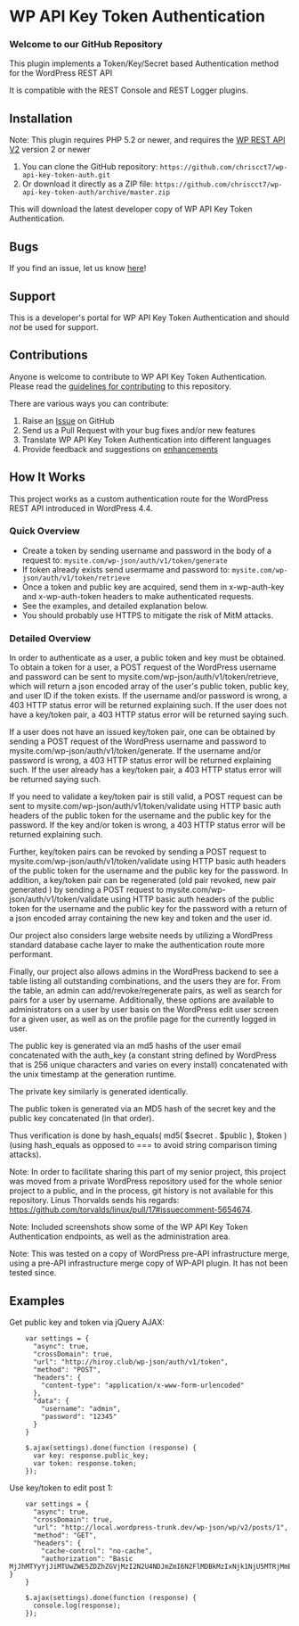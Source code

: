 # WP API Key Token Authentication #

### Welcome to our GitHub Repository

This plugin implements a Token/Key/Secret based Authentication method for the WordPress REST API

It is compatible with the REST Console and REST Logger plugins.

## Installation ##

Note: This plugin requires PHP 5.2 or newer, and requires the [WP REST API V2](https://github.com/WP-API/WP-API) version 2 or newer

1. You can clone the GitHub repository: `https://github.com/chriscct7/wp-api-key-token-auth.git`
2. Or download it directly as a ZIP file: `https://github.com/chriscct7/wp-api-key-token-auth/archive/master.zip`

This will download the latest developer copy of WP API Key Token Authentication.

## Bugs ##
If you find an issue, let us know [here](https://github.com/chriscct7/wp-api-key-token-auth/issues?state=open)!

## Support ##
This is a developer's portal for WP API Key Token Authentication and should _not_ be used for support.

## Contributions ##
Anyone is welcome to contribute to WP API Key Token Authentication. Please read the [guidelines for contributing](https://github.com/chriscct7/wp-api-key-token-auth/blob/master/CONTRIBUTING.md) to this repository.

There are various ways you can contribute:

1. Raise an [Issue](https://github.com/chriscct7/wp-api-key-token-auth/issues) on GitHub
2. Send us a Pull Request with your bug fixes and/or new features
3. Translate WP API Key Token Authentication into different languages
4. Provide feedback and suggestions on [enhancements](https://github.com/chriscct7/wp-api-key-token-auth/issues?direction=desc&labels=Enhancement&page=1&sort=created&state=open)

## How It Works ##

This project works as a custom authentication route for the WordPress REST API introduced in WordPress 4.4.

### Quick Overview ###
* Create a token by sending username and password in the body of a request to:
    `mysite.com/wp-json/auth/v1/token/generate`
* If token already exists send usermame and password to:
    `mysite.com/wp-json/auth/v1/token/retrieve`
* Once a token and public key are acquired, send them in x-wp-auth-key and x-wp-auth-token headers to make authenticated requests.
* See the examples, and detailed explanation below.
* You should probably use HTTPS to mitigate the risk of MitM attacks.

### Detailed Overview ###

In order to authenticate as a user, a public token and key must be obtained. To obtain a token for a user, a POST request of the WordPress username and password can be sent to mysite.com/wp-json/auth/v1/token/retrieve, which will return a json encoded array of the user's public token, public key, and user ID if the token exists. If the username and/or password is wrong, a 403 HTTP status error will be returned explaining such. If the user does not have a key/token pair, a 403 HTTP status error will be returned saying such.

If a user does not have an issued key/token pair, one can be obtained by sending a POST request of the WordPress username and password  to mysite.com/wp-json/auth/v1/token/generate. If the username and/or password is wrong, a 403 HTTP status error will be returned explaining such. If the user already has a key/token pair, a 403 HTTP status error will be returned saying such.

If you need to validate a key/token pair is still valid, a POST request can be sent to  mysite.com/wp-json/auth/v1/token/validate using HTTP basic auth headers of the public token for the username and the public key for the password. If the key and/or token is wrong, a 403 HTTP status error will be returned explaining such. 

Further, key/token pairs can be revoked by sending a POST request to  mysite.com/wp-json/auth/v1/token/validate using HTTP basic auth headers of the public token for the username and the public key for the password. In addition, a key/token pair can be regenerated (old pair revoked, new pair generated ) by sending a POST request to  mysite.com/wp-json/auth/v1/token/validate using HTTP basic auth headers of the public token for the username and the public key for the password with a return of a json encoded array containing the new key and token and the user id.

Our project also considers large website needs by utilizing a WordPress standard database cache layer to make the authentication route more performant.

Finally, our project also allows admins in the WordPress backend to see a table listing all outstanding combinations, and the users they are for. From the table, an admin can add/revoke/regenerate pairs, as well as search for pairs for a user by username. Additionally, these options are available to administrators on a user by user basis on the WordPress edit user screen for a given user, as well as on the profile page for the currently logged in user.

The public key is generated via an md5 hashs of the user email concatenated with the auth_key (a constant string defined by WordPress that is 256 unique characters and varies on every install) concatenated with the unix timestamp at the generation runtime.

The private key similarly is generated identically.

The public token is generated via an MD5 hash of the secret key and the public key concatenated (in that order).

Thus verification is done by hash_equals( md5( $secret . $public ), $token ) (using hash_equals as opposed to === to avoid string comparison timing attacks).

Note: In order to facilitate sharing this part of my senior project, this project was moved from a private WordPress repository used for the whole senior project to a public, and in the process, git history is not available for this repository. Linus Thorvalds sends his regards: https://github.com/torvalds/linux/pull/17#issuecomment-5654674.

Note: Included screenshots show some of the WP API Key Token Authentication endpoints, as well as the administration area.

Note: This was tested on a copy of WordPress pre-API infrastructure merge, using a pre-API infrastructure merge copy of WP-API plugin. It has not been tested since.


## Examples ##

Get public key and token via jQuery AJAX:

```
    var settings = {
      "async": true,
      "crossDomain": true,
      "url": "http://hiroy.club/wp-json/auth/v1/token",
      "method": "POST",
      "headers": {
        "content-type": "application/x-www-form-urlencoded"
      },
      "data": {
        "username": "admin",
        "password": "12345"
      }
    }
    
    $.ajax(settings).done(function (response) {
      var key: response.public_key;
      var token: response.token;
    });
```


Use key/token to edit post 1:


```
    var settings = {
      "async": true,
      "crossDomain": true,
      "url": "http://local.wordpress-trunk.dev/wp-json/wp/v2/posts/1",
      "method": "GET",
      "headers": {
        "cache-control": "no-cache",
        "authorization": "Basic MjJhMTYyYjJiMTUwZWE5ZDZhZGVjMzI2N2U4NDJmZmI6N2FlMDBkMzIxNjk1NjU5MTRjMmE3NTE0ZDkxM2M0YzM=",      }
    }
    
    $.ajax(settings).done(function (response) {
      console.log(response);
    });
```
